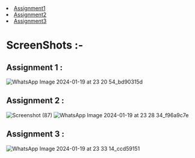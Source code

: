 <li><a href="https://github.com/Om-Bhandarkar/PYQT/blob/main/Assignments/src/Assignment1.py">Assignment1</a></li>
<li><a href="https://github.com/Om-Bhandarkar/PYQT/blob/main/Assignments/src/Assignment2.py">Assignment2</a></li>
<li><a href="https://github.com/Om-Bhandarkar/PYQT/blob/main/Assignments/src/Assignment3.py">Assignment3</a></li>


#  ScreenShots :-

## Assignment 1 :
![WhatsApp Image 2024-01-19 at 23 20 54_bd90315d](https://github.com/Om-Bhandarkar/PYQT/assets/99426684/ad5523b5-ab85-4658-a552-310c32b7f255)

## Assignment 2 :
![Screenshot (87)](https://github.com/Om-Bhandarkar/PYQT/assets/99426684/98c93078-c42f-499e-9c01-6310e822ebe6)
![WhatsApp Image 2024-01-19 at 23 28 34_f96a9c7e](https://github.com/Om-Bhandarkar/PYQT/assets/99426684/2f9ce695-89d5-4bf1-8d6c-44f129427f03)

##  Assignment 3 :
![WhatsApp Image 2024-01-19 at 23 33 14_ccd59151](https://github.com/Om-Bhandarkar/PYQT/assets/99426684/f69825b8-6220-4feb-ba84-867277b6e704)

